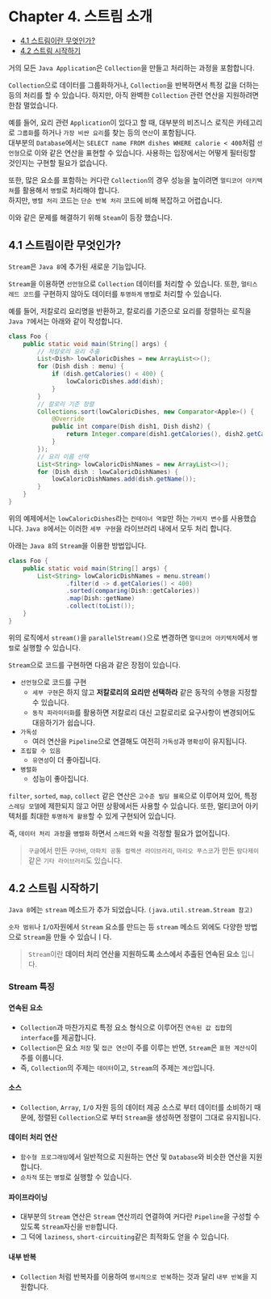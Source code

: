 # Chapter 4. 스트림 소개

- [4.1 스트림이란 무엇인가?](https://github.com/jojiapp/TIL/blob/master/java/Modern_Java_in_Action/part_2_함수형_데이터_처리/Chapter_4_스트림_소개.md#41-스트림이란-무엇인가)
- [4.2 스트림 시작하기](https://github.com/jojiapp/TIL/blob/master/java/Modern_Java_in_Action/part_2_함수형_데이터_처리/Chapter_4_스트림_소개.md#42-스트림-시작하기)

거의 모든 `Java Application`은 `Collection`을 만들고 처리하는 과정을 포함합니다.

`Collection`으로 데이터를 그룹화하거나, `Collection`을 반복하면서 특정 값을 더하는 등의 처리를 할 수 있습니다. 하지만, 아직 완벽한 `Collection` 관련 연산을 지원하려면 한참
멀었습니다.

예를 들어, 요리 관련 `Application`이 있다고 할 때, 대부분의 비즈니스 로직은 카테고리로 `그룹화`를 하거나 `가장 비싼 요리`를 찾는 등의 `연산`이 포함됩니다.  
대부분의 `Database`에서는 `SELECT name FROM dishes WHERE calorie < 400`처럼 `선언형`으로 이와 같은 연산을 표현할 수 있습니다. 사용하는 입장에서는 어떻게 필터링할
것인지는 구현할 필요가 없습니다.

또한, 많은 요소를 포함하는 커다란 `Collection`의 경우 성능을 높이려면 `멀티코어 아키텍쳐`를 활용해서 `병렬`로 처리해야 합니다.  
하지만, `병렬 처리` 코드는 `단순 반복 처리` 코드에 비해 복잡하고 어렵습니다.

이와 같은 문제를 해결하기 위해 `Steam`이 등장 했습니다.

## 4.1 스트림이란 무엇인가?

`Stream`은 `Java 8`에 추가된 새로운 기능입니다.

`Stream`을 이용하면 `선언형`으로 `Collection` 데이터를 처리할 수 있습니다. 또한, `멀티스레드 코드`를 구현하지 않아도 데이터를 `투명하게` `병렬`로 처리할 수 있습니다.

예를 들어, 저칼로리 요리명을 반환하고, 칼로리를 기준으로 요리를 정렬하는 로직을 `Java 7`에서는 아래와 같이 작성합니다.

```java
class Foo {
    public static void main(String[] args) {
        // 저칼로리 요리 추출
        List<Dish> lowCaloricDishes = new ArrayList<>();
        for (Dish dish : menu) {
            if (dish.getCalories() < 400) {
                lowCaloricDishes.add(dish);
            }
        }
        // 칼로리 기준 정렬
        Collections.sort(lowCaloricDishes, new Comparator<Apple>() {
            @Override
            public int compare(Dish dish1, Dish dish2) {
                return Integer.compare(dish1.getCalories(), dish2.getCalories());
            }
        });
        // 요리 이름 선택
        List<String> lowCaloricDishNames = new ArrayList<>();
        for (Dish dish : lowCaloricDishNames) {
            lowCaloricDishNames.add(dish.getName());
        }
    }
}
```

위의 예제에서는 `lowCaloricDishes`라는 `컨테이너 역할`만 하는 `가비지 변수`를 사용했습니다.
`Java 8`에서는 이러한 `세부 구현`을 라이브러리 내에서 모두 처리 합니다.

아래는 `Java 8`의 `Stream`을 이용한 방법입니다.

```java
class Foo {
    public static void main(String[] args) {
        List<String> lowCaloricDishNames = menu.stream()
                .filter(d -> d.getCalories() < 400)
                .sorted(comparing(Dish::getCalories))
                .map(Dish::getName)
                .collect(toList());
    }
}
```

위의 로직에서 `stream()`을 `parallelStream()`으로 변경하면 `멀티코어 아키텍처`에서 `병렬`로 실행할 수 있습니다.

`Stream`으로 코드를 구현하면 다음과 같은 장점이 있습니다.

- `선언형`으로 코드를 구현
    - `세부 구현`은 하지 않고 **저칼로리의 요리만 선택하라** 같은 동작의 수행을 지정할 수 있습니다.
    - `동작 파라미터화`를 활용하면 저칼로리 대신 고칼로리로 요구사항이 변경되어도 대응하기가 쉽습니다.
- `가독성`
    - 여러 연산을 `Pipeline`으로 연결해도 여전히 `가독성`과 `명확성`이 유지됩니다.
- `조립할 수 있음`
    - `유연성`이 더 좋아집니다.
- `병렬화`
    - 성능이 좋아집니다.

`filter`, `sorted`, `map`, `collect` 같은 연산은 `고수준 빌딩 블록`으로 이루어져 있어, 특정 `스레딩 모델`에 제한되지 않고 어떤 상황에서든 사용할 수 있습니다. 또한, 멀티코어
아키텍처를 최대한 `투명하게 활용`할 수 있게 구현되어 있습니다.

즉, `데이터 처리 과정`을 `병렬화` 하면서 `스레드`와 `락`을 걱정할 필요가 없어집니다.

> `구글`에서 만든 `구아바`, `아파치 공통 컬렉션 라이브러리`, `마리오 푸스코`가 만든 `람다제이` 같은 `기타 라이브러리`도 있습니다.

## 4.2 스트림 시작하기

`Java 8`에는 `stream` 메소드가 추가 되었습니다. `(java.util.stream.Stream 참고)`

`숫자 범위`나 `I/O`자원에서 `Stream` 요소를 만드는 등 `stream` 메소드 외에도 다양한 방법으로 `Stream`을 만들 수 있습니ㅣ다.

> `Stream`이란 **데이터 처리 연산을 지원하도록 소스에서 추출된 연속된 요소** 입니다.

### Stream 특징

#### 연속된 요소

- `Collection`과 마찬가지로 특정 요소 형식으로 이루어진 `연속된 값 집합`의 `interface`를 제공합니다.
- `Collection`은 요소 `저장` 및 `접근 연산`이 주를 이루는 반면, `Stream`은 `표현 계산식`이 주를 이룹니다.
- 즉, `Collection`의 주제는 `데이터`이고, `Stream`의 주제는 `계산`입니다.

#### 소스

- `Collection`, `Array`, `I/O` 자원 등의 데이터 제공 소스로 부터 데이터를 소비하기 때문에, 정렬된 `Collection`으로 부터 `Stream`을 생성하면 정렬이 그대로 유지됩니다.

#### 데이터 처리 연산

- `함수형 프로그래밍`에서 일반적으로 지원하는 연산 및 `Database`와 비슷한 연산을 지원합니다.
- `순차적` 또는 `병렬`로 실행할 수 있습니다.

#### 파이프라이닝

- 대부분의 `Stream` 연산은 `Stream` 연산끼리 연결하여 커다란 `Pipeline`을 구성할 수 있도록 `Stream`자신을 `반환`합니다.
- 그 덕에 `laziness`, `short-circuiting`같은 최적화도 얻을 수 있습니다.

#### 내부 반복

- `Collection` 처럼 반복자를 이용하여 `명시적으로 반복`하는 것과 달리 `내부 반복`을 지원합니다.
